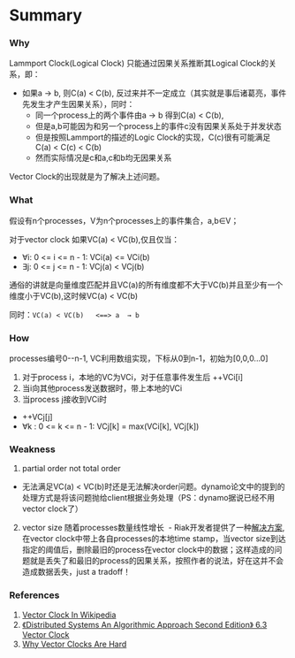 # Summary
### Why
Lammport Clock(Logical Clock) 只能通过因果关系推断其Logical Clock的关系，即：

- 如果a → b, 则C(a) < C(b), 反过来并不一定成立（其实就是事后诸葛亮，事件先发生才产生因果关系），同时：
  - 同一个process上的两个事件由a → b 得到C(a) < C(b),
  - 但是a,b可能因为和另一个process上的事件c没有因果关系处于并发状态
  - 但是按照Lammport的描述的Logic Clock的实现，C(c)很有可能满足 C(a) < C(c) < C(b)
  - 然而实际情况是c和a,c和b均无因果关系
  
Vector Clock的出现就是为了解决上述问题。

### What
假设有n个processes，V为n个processes上的事件集合，a,b∈V；

对于vector clock 如果VC(a) < VC(b),仅且仅当：
- ∀i: 0 <= i <= n - 1: VCi(a) <= VCi(b)
- ∃j: 0 <= j <= n - 1: VCj(a) < VCj(b)

通俗的讲就是向量维度匹配并且VC(a)的所有维度都不大于VC(b)并且至少有一个维度小于VC(b),这时候VC(a) < VC(b)

同时：`VC(a) < VC(b)   <==> a  → b`

### How

processes编号0--n-1, VC利用数组实现，下标从0到n-1，初始为[0,0,0...0]

1. 对于process i，本地的VC为VCi，对于任意事件发生后 ++VCi[i]
2. 当i向其他process发送数据时，带上本地的VCi
3. 当process j接收到VCi时
  - ++VCj[j]
  - ∀k : 0 <= k <= n - 1:  VCj[k] = max(VCi[k], VCj[k])
  
### Weakness

1. partial order not total order
  - 无法满足VC(a) < VC(b)时还是无法解决order问题。dynamo论文中的提到的处理方式是将该问题抛给client根据业务处理（PS：dynamo据说已经不用vector clock了）
2. vector size 随着processes数量线性增长
  - Riak开发者提供了一种[解决方案](http://basho.com/posts/technical/why-vector-clocks-are-hard/),在vector clock中带上各自processes的本地time stamp，当vector size到达指定的阈值后，删除最旧的process在vector clock中的数据；这样造成的问题就是丢失了和最旧的process的因果关系，按照作者的说法，好在这并不会造成数据丢失，just a tradoff！
  
### References
1. [Vector Clock In Wikipedia](https://en.wikipedia.org/wiki/Vector_clock)
2. [《Distributed Systems An Algorithmic Approach Second Edition》 6.3 Vector Clock](https://www.amazon.com/Distributed-Systems-Algorithmic-Approach-Information/dp/1466552972)
3. [Why Vector Clocks Are Hard](http://basho.com/posts/technical/why-vector-clocks-are-hard/)
